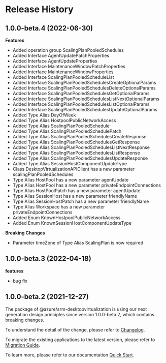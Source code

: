 # Release History
    
## 1.0.0-beta.4 (2022-06-30)
    
**Features**

  - Added operation group ScalingPlanPooledSchedules
  - Added Interface AgentUpdatePatchProperties
  - Added Interface AgentUpdateProperties
  - Added Interface MaintenanceWindowPatchProperties
  - Added Interface MaintenanceWindowProperties
  - Added Interface ScalingPlanPooledScheduleList
  - Added Interface ScalingPlanPooledSchedulesCreateOptionalParams
  - Added Interface ScalingPlanPooledSchedulesDeleteOptionalParams
  - Added Interface ScalingPlanPooledSchedulesGetOptionalParams
  - Added Interface ScalingPlanPooledSchedulesListNextOptionalParams
  - Added Interface ScalingPlanPooledSchedulesListOptionalParams
  - Added Interface ScalingPlanPooledSchedulesUpdateOptionalParams
  - Added Type Alias DayOfWeek
  - Added Type Alias HostpoolPublicNetworkAccess
  - Added Type Alias ScalingPlanPooledSchedule
  - Added Type Alias ScalingPlanPooledSchedulePatch
  - Added Type Alias ScalingPlanPooledSchedulesCreateResponse
  - Added Type Alias ScalingPlanPooledSchedulesGetResponse
  - Added Type Alias ScalingPlanPooledSchedulesListNextResponse
  - Added Type Alias ScalingPlanPooledSchedulesListResponse
  - Added Type Alias ScalingPlanPooledSchedulesUpdateResponse
  - Added Type Alias SessionHostComponentUpdateType
  - Class DesktopVirtualizationAPIClient has a new parameter scalingPlanPooledSchedules
  - Type Alias HostPool has a new parameter agentUpdate
  - Type Alias HostPool has a new parameter privateEndpointConnections
  - Type Alias HostPoolPatch has a new parameter agentUpdate
  - Type Alias SessionHost has a new parameter friendlyName
  - Type Alias SessionHostPatch has a new parameter friendlyName
  - Type Alias Workspace has a new parameter privateEndpointConnections
  - Added Enum KnownHostpoolPublicNetworkAccess
  - Added Enum KnownSessionHostComponentUpdateType

**Breaking Changes**

  - Parameter timeZone of Type Alias ScalingPlan is now required
    
## 1.0.0-beta.3 (2022-04-18)

**features**

  - bug fix

## 1.0.0-beta.2 (2021-12-27)
    
The package of @azure/arm-desktopvirtualization is using our next generation design principles since version 1.0.0-beta.2, which contains breaking changes.

To understand the detail of the change, please refer to [Changelog](https://aka.ms/js-track2-changelog).

To migrate the existing applications to the latest version, please refer to [Migration Guide](https://aka.ms/js-track2-migration-guide).

To learn more, please refer to our documentation [Quick Start](https://aka.ms/js-track2-quickstart).
